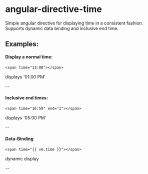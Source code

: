 # angular-directive-time

Simple angular directive for displaying time in a consistent fashion. Supports dynamic data binding and inclusive end time.

## Examples:

#### Display a normal time:

```
<span time="13:00"></span>
```

displays '01:00 PM'

--

#### Inclusive end times:

```
<span time="16:59" end="1"></span>
```

displays '05:00 PM'

--

####  Data-Binding

```
<span time="{{ vm.time }}"></span>
```

dynamic display

--